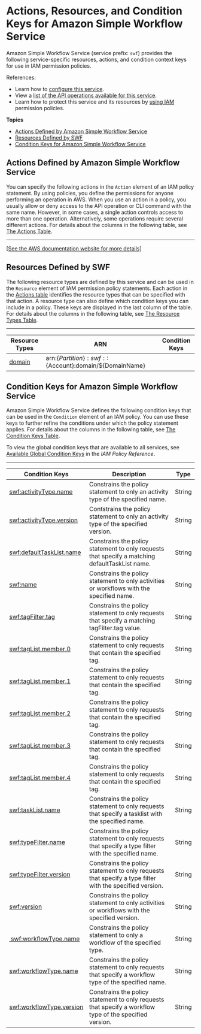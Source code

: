 # Actions, Resources, and Condition Keys for Amazon Simple Workflow Service<a name="list_amazonsimpleworkflowservice"></a>

Amazon Simple Workflow Service \(service prefix: `swf`\) provides the following service\-specific resources, actions, and condition context keys for use in IAM permission policies\.

References:
+ Learn how to [configure this service](https://docs.aws.amazon.com/amazonswf/latest/developerguide/)\.
+ View a [list of the API operations available for this service](https://docs.aws.amazon.com/amazonswf/latest/apireference/)\.
+ Learn how to protect this service and its resources by [using IAM](https://docs.aws.amazon.com/swf-dev-iam.html) permission policies\.

**Topics**
+ [Actions Defined by Amazon Simple Workflow Service](#amazonsimpleworkflowservice-actions-as-permissions)
+ [Resources Defined by SWF](#amazonsimpleworkflowservice-resources-for-iam-policies)
+ [Condition Keys for Amazon Simple Workflow Service](#amazonsimpleworkflowservice-policy-keys)

## Actions Defined by Amazon Simple Workflow Service<a name="amazonsimpleworkflowservice-actions-as-permissions"></a>

You can specify the following actions in the `Action` element of an IAM policy statement\. By using policies, you define the permissions for anyone performing an operation in AWS\. When you use an action in a policy, you usually allow or deny access to the API operation or CLI command with the same name\. However, in some cases, a single action controls access to more than one operation\. Alternatively, some operations require several different actions\. For details about the columns in the following table, see [The Actions Table](reference_policies_actions-resources-contextkeys.md#actions_table)\.


****  
[\[See the AWS documentation website for more details\]](http://docs.aws.amazon.com/IAM/latest/UserGuide/list_amazonsimpleworkflowservice.html)

## Resources Defined by SWF<a name="amazonsimpleworkflowservice-resources-for-iam-policies"></a>

The following resource types are defined by this service and can be used in the `Resource` element of IAM permission policy statements\. Each action in the [Actions table](#amazonsimpleworkflowservice-actions-as-permissions) identifies the resource types that can be specified with that action\. A resource type can also define which condition keys you can include in a policy\. These keys are displayed in the last column of the table\. For details about the columns in the following table, see [The Resource Types Table](reference_policies_actions-resources-contextkeys.md#resources_table)\.


****  

| Resource Types | ARN | Condition Keys | 
| --- | --- | --- | 
|   [ domain ](https://docs.aws.amazon.com/swf/latest/developerguide/swf-dev-domains.html)  |  arn:$\{Partition\}:swf::$\{Account\}:domain/$\{DomainName\}  |  | 

## Condition Keys for Amazon Simple Workflow Service<a name="amazonsimpleworkflowservice-policy-keys"></a>

Amazon Simple Workflow Service defines the following condition keys that can be used in the `Condition` element of an IAM policy\. You can use these keys to further refine the conditions under which the policy statement applies\. For details about the columns in the following table, see [The Condition Keys Table](reference_policies_actions-resources-contextkeys.md#context_keys_table)\.

To view the global condition keys that are available to all services, see [Available Global Condition Keys](reference_policies_condition-keys.html#AvailableKeys) in the *IAM Policy Reference*\.


****  

| Condition Keys | Description | Type | 
| --- | --- | --- | 
|   [ swf:activityType\.name ](https://docs.aws.amazon.com/amazonswf/latest/APIReference/swf-dev-iam.html#swf-dev-iam.api)  | Constrains the policy statement to only an activity type of the specified name\. | String | 
|   [ swf:activityType\.version ](https://docs.aws.amazon.com/amazonswf/latest/APIReference/swf-dev-iam.html#swf-dev-iam.api)  | Contstrains the policy statement to only an activity type of the specified version\. | String | 
|   [ swf:defaultTaskList\.name ](https://docs.aws.amazon.com/amazonswf/latest/APIReference/swf-dev-iam.html#swf-dev-iam.api)  | Constrains the policy statement to only requests that specify a matching defaultTaskList name\. | String | 
|   [ swf:name ](https://docs.aws.amazon.com/amazonswf/latest/APIReference/swf-dev-iam.html#swf-dev-iam.api)  | Constrains the policy statement to only activities or workflows with the specified name\. | String | 
|   [ swf:tagFilter\.tag ](https://docs.aws.amazon.com/amazonswf/latest/APIReference/swf-dev-iam.html#swf-dev-iam.api)  | Constrains the policy statement to only requests that specify a matching tagFilter\.tag value\. | String | 
|   [ swf:tagList\.member\.0 ](https://docs.aws.amazon.com/amazonswf/latest/APIReference/swf-dev-iam.html#swf-dev-iam.api)  | Constrains the policy statement to only requests that contain the specified tag\. | String | 
|   [ swf:tagList\.member\.1 ](https://docs.aws.amazon.com/amazonswf/latest/APIReference/swf-dev-iam.html#swf-dev-iam.api)  | Constrains the policy statement to only requests that contain the specified tag\. | String | 
|   [ swf:tagList\.member\.2 ](https://docs.aws.amazon.com/amazonswf/latest/APIReference/swf-dev-iam.html#swf-dev-iam.api)  | Constrains the policy statement to only requests that contain the specified tag\. | String | 
|   [ swf:tagList\.member\.3 ](https://docs.aws.amazon.com/amazonswf/latest/APIReference/swf-dev-iam.html#swf-dev-iam.api)  | Constrains the policy statement to only requests that contain the specified tag\. | String | 
|   [ swf:tagList\.member\.4 ](https://docs.aws.amazon.com/amazonswf/latest/APIReference/swf-dev-iam.html#swf-dev-iam.api)  | Constrains the policy statement to only requests that contain the specified tag\. | String | 
|   [ swf:taskList\.name ](https://docs.aws.amazon.com/amazonswf/latest/APIReference/swf-dev-iam.html#swf-dev-iam.api)  | Constrains the policy statement to only requests that specify a tasklist with the specified name\. | String | 
|   [ swf:typeFilter\.name ](https://docs.aws.amazon.com/amazonswf/latest/APIReference/swf-dev-iam.html#swf-dev-iam.api)  | Constrains the policy statement to only requests that specify a type filter with the specified name\. | String | 
|   [ swf:typeFilter\.version ](https://docs.aws.amazon.com/amazonswf/latest/APIReference/swf-dev-iam.html#swf-dev-iam.api)  | Constrains the policy statement to only requests that specify a type filter with the specified version\. | String | 
|   [ swf:version ](https://docs.aws.amazon.com/amazonswf/latest/APIReference/swf-dev-iam.html#swf-dev-iam.api)  | Constrains the policy statement to only activities or workflows with the specified version\. | String | 
|   [  swf:workflowType\.name ](https://docs.aws.amazon.com/amazonswf/latest/APIReference/swf-dev-iam.html#swf-dev-iam.api)  | Constrains the policy statement to only a workflow of the specified type\. | String | 
|   [ swf:workflowType\.name ](https://docs.aws.amazon.com/amazonswf/latest/APIReference/swf-dev-iam.html#swf-dev-iam.api)  | Constrains the policy statement to only requests that specify a workflow type of the specified name\. | String | 
|   [ swf:workflowType\.version ](https://docs.aws.amazon.com/amazonswf/latest/APIReference/swf-dev-iam.html#swf-dev-iam.api)  | Constrains the policy statement to only requests that specify a workflow type of the specified version\. | String | 
